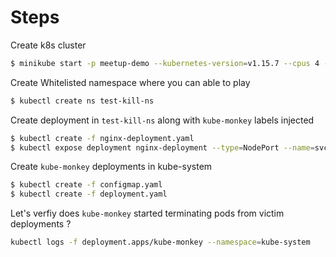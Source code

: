 # Steps

Create k8s cluster 

```sh
$ minikube start -p meetup-demo --kubernetes-version=v1.15.7 --cpus 4 --memory 4096
```
Create Whitelisted namespace where you can able to play

```sh
$ kubectl create ns test-kill-ns
```

Create deployment in `test-kill-ns` along with `kube-monkey` labels injected

```sh
$ kubectl create -f nginx-deployment.yaml
$ kubectl expose deployment nginx-deployment --type=NodePort --name=svc-kill-ns -n test-kill-ns
```
Create `kube-monkey` deployments in kube-system

```sh
$ kubectl create -f configmap.yaml 
$ kubectl create -f deployment.yaml
```

Let's verfiy does `kube-monkey` started terminating pods from victim deployments ?

```sh
kubectl logs -f deployment.apps/kube-monkey --namespace=kube-system
```





